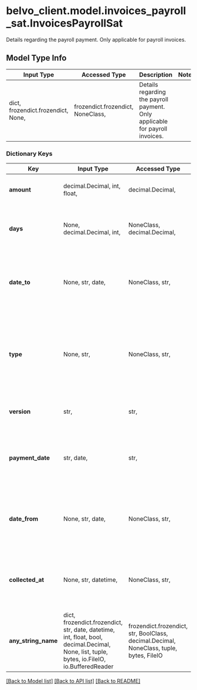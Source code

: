 # belvo_client.model.invoices_payroll_sat.InvoicesPayrollSat

Details regarding the payroll payment. Only applicable for payroll invoices. 

## Model Type Info
Input Type | Accessed Type | Description | Notes
------------ | ------------- | ------------- | -------------
dict, frozendict.frozendict, None,  | frozendict.frozendict, NoneClass,  | Details regarding the payroll payment. Only applicable for payroll invoices.  | 

### Dictionary Keys
Key | Input Type | Accessed Type | Description | Notes
------------ | ------------- | ------------- | ------------- | -------------
**amount** | decimal.Decimal, int, float,  | decimal.Decimal,  | The total amount of the payroll payment.  | value must be a 32 bit float
**days** | None, decimal.Decimal, int,  | NoneClass, decimal.Decimal,  | The number of days covered by the payment.  | value must be a 32 bit integer
**date_to** | None, str, date,  | NoneClass, str,  | The end date of the payment period.  | value must conform to RFC-3339 full-date YYYY-MM-DD
**type** | None, str,  | NoneClass, str,  | The payroll type, as defined by the legal entity of the country.  - 🇲🇽 Mexico [SAT catalog reference article](https://developers.belvo.com/docs/sat-catalogs#payroll-type)  | 
**version** | str,  | str,  | The version of the payroll object.  | 
**payment_date** | str, date,  | str,  | The payment date.  | value must conform to RFC-3339 full-date YYYY-MM-DD
**date_from** | None, str, date,  | NoneClass, str,  | The start date of the payment period.  | value must conform to RFC-3339 full-date YYYY-MM-DD
**collected_at** | None, str, datetime,  | NoneClass, str,  | The ISO-8601 timestamp when the data point was collected. | [optional] value must conform to RFC-3339 date-time
**any_string_name** | dict, frozendict.frozendict, str, date, datetime, int, float, bool, decimal.Decimal, None, list, tuple, bytes, io.FileIO, io.BufferedReader | frozendict.frozendict, str, BoolClass, decimal.Decimal, NoneClass, tuple, bytes, FileIO | any string name can be used but the value must be the correct type | [optional]

[[Back to Model list]](../../README.md#documentation-for-models) [[Back to API list]](../../README.md#documentation-for-api-endpoints) [[Back to README]](../../README.md)


